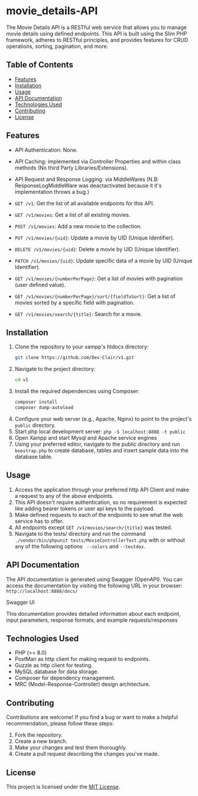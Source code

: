 # movie_details-API

The Movie Details API is a RESTful web service that allows you to manage movie details using defined endpoints. This API is built using the Slim PHP framework, adheres to RESTful principles, and provides features for CRUD operations, sorting, pagination, and more.

## Table of Contents

- [Features](#features)
- [Installation](#installation)
- [Usage](#usage)
- [API Documentation](#api-documentation)
- [Technologies Used](#technologies-used)
- [Contributing](#contributing)
- [License](#license)

## Features

- API Authentication: None.
- API Caching: implemented via Controller Properties and within class methods (No third Party Libraries/Extensions).
- API Request and Response Logging: via MiddleWares (N.B: ResponseLogMiddleWare was deactactivated because it it's implementation throws a bug.)

- `GET /v1`: Get the list of all available endpoints for this API.
- `GET /v1/movies`: Get a list of all existing movies.
- `POST /v1/movies`: Add a new movie to the collection.
- `PUT /v1/movies/{uid}`: Update a movie by UID (Unique Identifier).
- `DELETE /v1/movies/{uid}`: Delete a movie by UID (Unique Identifier).
- `PATCH /v1/movies/{uid}`: Update specific data of a movie by UID (Unique Identifier).
- `GET /v1/movies/{numberPerPage}`: Get a list of movies with pagination (user defined value).
- `GET /v1/movies/{numberPerPage}/sort/{fieldToSort}`: Get a list of movies sorted by a specific field with pagination.
- `GET /v1/movies/search/{title}`: Search for a movie.

## Installation

1. Clone the repository to your xampp's htdocs directory:
   ```bash
   git clone https://github.com/Dev-Clair/v1.git
   ```
2. Navigate to the project directory:
   ```bash
   cd v1
   ```
3. Install the required dependencies using Composer:
   ```bash
   composer install
   composer dump-autoload
   ```
4. Configure your web server (e.g., Apache, Nginx) to point to the project's `public` directory.
5. Start php local development server:
   `php -S localhost:8888 -t public`
6. Open Xampp and start Mysql and Apache service engines
7. Using your preferred editor, navigate to the public directory and run `boostrap.php` to create database, tables and insert sample data into the database table.

## Usage

1. Access the application through your preferred http API Client and make a request to any of the above endpoints.
2. This API doesn't require authentication, so no requirement is expected like adding bearer tokens or user api keys to the payload.
3. Make defined requests to each of the endpoints to see what the web service has to offer.
4. All endpoints except `GET /v1/movies/search/{title}` was tested.
5. Navigate to the tests/ directory and run the command `./vendor/bin/phpunit tests/MovieControllerTest.php` with or without any of the following options ` --colors` and `--testdox`.

## API Documentation

The API documentation is generated using Swagger (OpenAPI). You can access the documentation by visiting the following URL in your browser: `http://localhost:8888/docs/`

Swagger UI

This documentation provides detailed information about each endpoint, input parameters, response formats, and example requests/responses

## Technologies Used

- PHP (>= 8.0)
- PostMan as http client for making request to endpoints.
- Guzzle as http client for testing.
- MySQL database for data storage.
- Composer for dependency management.
- MRC (Model-Response-Controller) design architecture.

## Contributing

Contributions are welcome! If you find a bug or want to make a helpful recommendation, please follow these steps:

1. Fork the repository.
2. Create a new branch.
3. Make your changes and test them thoroughly.
4. Create a pull request describing the changes you've made.

## License

This project is licensed under the [MIT License](LICENSE).
